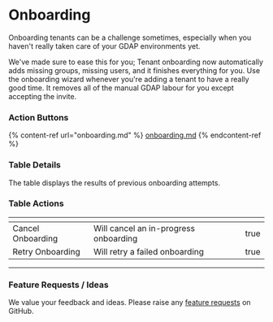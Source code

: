 # Onboarding

Onboarding tenants can be a challenge sometimes, especially when you haven't really taken care of your GDAP environments yet.&#x20;

We've made sure to ease this for you; Tenant onboarding now automatically adds missing groups, missing users, and it finishes everything for you. Use the onboarding wizard whenever you're adding a tenant to have a really good time. It removes all of the manual GDAP labour for you except accepting the invite.

### Action Buttons

{% content-ref url="onboarding.md" %}
[onboarding.md](onboarding.md)
{% endcontent-ref %}

### Table Details

The table displays the results of previous onboarding attempts.

### Table Actions

<table><thead><tr><th></th><th></th><th data-type="checkbox"></th></tr></thead><tbody><tr><td>Cancel Onboarding</td><td>Will cancel an in-progress onboarding</td><td>true</td></tr><tr><td>Retry Onboarding</td><td>Will retry a failed onboarding</td><td>true</td></tr></tbody></table>

***

### Feature Requests / Ideas

We value your feedback and ideas. Please raise any [feature requests](https://github.com/KelvinTegelaar/CIPP/issues/new?assignees=\&labels=enhancement%2Cno-priority\&projects=\&template=feature.yml\&title=%5BFeature+Request%5D%3A+) on GitHub.

